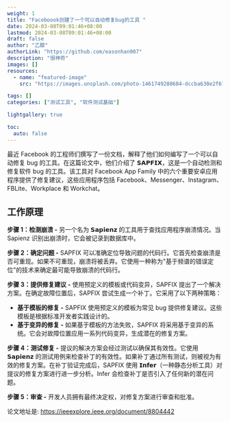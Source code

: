 ```yaml
---
weight: 1
title: "Faceboook创建了一个可以自动修复bug的工具 "
date: 2024-03-08T09:01:46+08:00
lastmod: 2024-03-08T09:01:46+08:00
draft: false
author: "乙醇"
authorLink: "https://github.com/easonhan007"
description: "很神奇"
images: []
resources:
  - name: "featured-image"
    src: "https://images.unsplash.com/photo-1461749280684-dccba630e2f6?w=300"

tags: []
categories: ["测试工具", "软件测试基础"]

lightgallery: true

toc:
  auto: false
---
```


最近 Facebook 的工程师们撰写了一份文档，解释了他们如何编写了一个可以自动修复 bug 的工具。在这篇论文中，他们介绍了 𝗦𝗔𝗣𝗙𝗜𝗫，这是一个自动检测和修复软件 bug 的工具。该工具对 Facebook App Family 中的六个重要安卓应用程序提供了修复建议，这些应用程序包括 Facebook、Messenger、Instagram、FBLite、Workplace 和 Workchat。

## 工作原理

**步骤 1：检测崩溃 -** 另一个名为 𝗦𝗮𝗽𝗶𝗲𝗻𝘇 的工具用于查找应用程序崩溃情况。当 Sapienz 识别出崩溃时，它会被记录到数据库中。

**步骤 2：确定问题 -** SAPFIX 可以准确定位导致问题的代码行。它首先检查崩溃是否可重现。如果不可重现，崩溃将被丢弃。它使用一种称为"基于频谱的错误定位"的技术来确定最可能导致崩溃的代码行。

**步骤 3：提供修复建议 -** 使用预定义的模板或代码变异，SAPFIX 提出了一个解决方案。在确定故障位置后，SAPFIX 尝试生成一个补丁。它采用了以下两种策略：

- **基于模板的修复 -** SAPFIX 使用预定义的模板为常见 bug 提供修复建议。这些模板是根据标准开发者实践设计的。
- **基于变异的修复 -** 如果基于模板的方法失败，SAPFIX 将采用基于变异的系统。它会对故障位置应用一系列代码变异，生成潜在的修复方案。

**步骤 4：测试修复 -** 提议的解决方案会经过测试以确保其有效性。它使用 𝗦𝗮𝗽𝗶𝗲𝗻𝘇 的测试用例来检查补丁的有效性。如果补丁通过所有测试，则被视为有效的修复方案。在补丁验证完成后，SAPFIX 使用 𝗜𝗻𝗳𝗲𝗿（一种静态分析工具）对提议的修复方案进行进一步分析。Infer 会检查补丁是否引入了任何新的潜在问题。

**步骤 5：审查 -** 开发人员拥有最终决定权，对修复方案进行审查和批准。

论文地址是: https://ieeexplore.ieee.org/document/8804442

